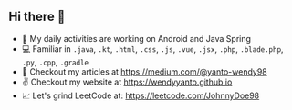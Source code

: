 ## Hi there 👋

- 📱 My daily activities are working on Android and Java Spring 
- 💻 Familiar in `.java`, `.kt`, `.html`, `.css`, `.js`, `.vue`, `.jsx`, `.php`, `.blade.php`, `.py`, `.cpp`, `.gradle`
- 📜 Checkout my articles at https://medium.com/@yanto-wendy98
- ✌️ Checkout my website at https://wendyyanto.github.io
- 📈 Let's grind LeetCode at: https://leetcode.com/JohnnyDoe98

